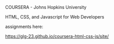 COURSERA - Johns Hopkins University

HTML, CSS, and Javascript for Web Developers



assignments here:

https://glg-23.github.io/coursera-html-css-js/site/ 
